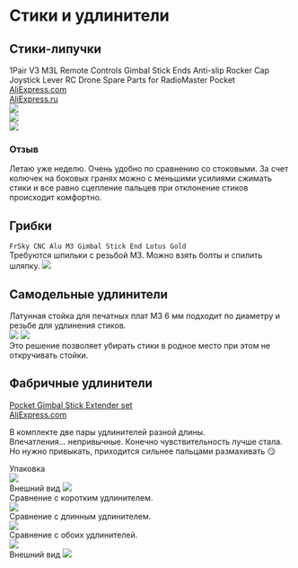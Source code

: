 # Стики и удлинители

## Стики-липучки
1Pair V3 M3L Remote Controls Gimbal Stick Ends Anti-slip Rocker Cap Joystick Lever RC Drone Spare Parts for RadioMaster Pocket  
[AliExpress.com](https://vi.aliexpress.com/item/1005007921664959.html)  
[AliExpress.ru](https://aliexpress.ru/item/1005007921664959.html)  
![](CustomSticks.png)  
![](CustomSticks2.jpg)  
![](CustomSticks3.jpg)  

### Отзыв
Летаю уже неделю. Очень удобно по сравнению со стоковыми. За счет колючек на боковых гранях можно с меньшими усилиями сжимать стики и все равно сцепление пальцев при отклонение стиков происходит комфортно.

## Грибки
`FrSky CNC Alu M3 Gimbal Stick End Lotus Gold`  
Требуются шпильки с резьбой М3. Можно взять болты и спилить шляпку.
![](FrSkyGimbalStick.jpg)  

## Самодельные удлинители
Латунная стойка для печатных плат М3 6 мм подходит по диаметру и резьбе для удлинения стиков.  
![](LongStick_1.png)
![](LongStick_2.png)  
Это решение позволяет убирать стики в родное место при этом не откручивать стойки.

## Фабричные удлинители
[Pocket Gimbal Stick Extender set](https://www.radiomasterrc.com/products/pocket-gimbal-stick-extender-set)  
[AliExpress.com](https://vi.aliexpress.com/item/1005006011760235.html)

В комплекте две пары удлинителей разной длины.  
Впечатления... непривычные. Конечно чувствительность лучше стала. Но нужно привыкать, приходится сильнее пальцами размахивать 😏

Упаковка   
![](Stick2.jpg)  
Внешний вид
![](Stick1.jpg)  
Сравнение с коротким удлинителем.   
![](Stick5.jpg)  
Сравнение с длинным удлинителем.   
![](Stick6.jpg)  
Сравнение с обоих удлинителей.   
![](Stick4.jpg)  
Внешний вид
![](Stick3.jpg)  
